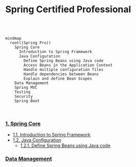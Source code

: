 # Spring Certified Professional

<br>
<br>

```mermaid
mindmap
  root((Spring Pro))
    Spring Core
      Introduction to Spring Framework
      Java Configuration
        Define Spring Beans using Java code 
        Access Beans in the Application Context
        Handle multiple configuration files
        Handle dependencies between Beans
        Explain and define Bean Scopes
    Data Management
    Spring MVC
    Testing
    Security
    Spring Boot
```
<!-- Try to get links working on the mindmap -->

<br>

### [1. Spring Core](../01-spring-core)
* [1.1. Introduction to Spring Framework]()
* [1.2. Java Configuration]()
  * [1.2.1. Define Spring Beans using Java code]()

### [Data Management](../02-data-management)